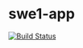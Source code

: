 # swe1-app
[![Build Status](https://travis-ci.com/Huanjin-Zhang/swe1-app.png?branch=main)](https://travis-ci.com/Huanjin-Zhang/swe1-app)
